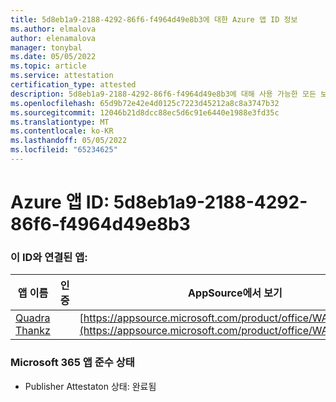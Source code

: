 ```yaml
---
title: 5d8eb1a9-2188-4292-86f6-f4964d49e8b3에 대한 Azure 앱 ID 정보
ms.author: elmalova
author: elenamalova
manager: tonybal
ms.date: 05/05/2022
ms.topic: article
ms.service: attestation
certification_type: attested
description: 5d8eb1a9-2188-4292-86f6-f4964d49e8b3에 대해 사용 가능한 모든 보안 및 규정 준수 정보입니다.
ms.openlocfilehash: 65d9b72e42e4d0125c7223d45212a8c8a3747b32
ms.sourcegitcommit: 12046b21d8dcc88ec5d6c91e6440e1988e3fd35c
ms.translationtype: MT
ms.contentlocale: ko-KR
ms.lasthandoff: 05/05/2022
ms.locfileid: "65234625"
---
```

# <a name="azure-app-id-5d8eb1a9-2188-4292-86f6-f4964d49e8b3"></a>Azure 앱 ID: 5d8eb1a9-2188-4292-86f6-f4964d49e8b3


### <a name="apps-associated-with-this-id"></a>이 ID와 연결된 앱:
| **앱 이름** | **인증** | **AppSource에서 보기** |
|--------------|---------------|-----------------------|
| [Quadra Thankz](../forward/WA200003671.md) |  | [https://appsource.microsoft.com/product/office/WA200003671](https://appsource.microsoft.com/product/office/WA200003671) |

### <a name="microsoft-365-app-compliance-status"></a>Microsoft 365 앱 준수 상태
- Publisher Attestaton 상태: 완료됨
